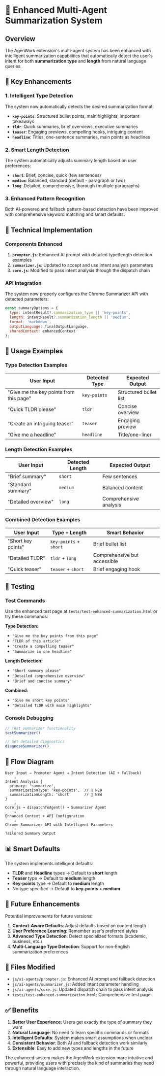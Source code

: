 # 🤖 Enhanced Multi-Agent Summarization System

## Overview

The AgenWork extension's multi-agent system has been enhanced with intelligent summarization capabilities that automatically detect the user's intent for both **summarization type** and **length** from natural language queries.

## 🎯 Key Enhancements

### 1. Intelligent Type Detection

The system now automatically detects the desired summarization format:

- **`key-points`**: Structured bullet points, main highlights, important takeaways
- **`tldr`**: Quick summaries, brief overviews, executive summaries
- **`teaser`**: Engaging previews, compelling hooks, intriguing content
- **`headline`**: Titles, one-sentence summaries, main points as headlines

### 2. Smart Length Detection  

The system automatically adjusts summary length based on user preferences:

- **`short`**: Brief, concise, quick (few sentences)
- **`medium`**: Balanced, standard (default - paragraph or two)
- **`long`**: Detailed, comprehensive, thorough (multiple paragraphs)

### 3. Enhanced Pattern Recognition

Both AI-powered and fallback pattern-based detection have been improved with comprehensive keyword matching and smart defaults.

## 🔧 Technical Implementation

### Components Enhanced

1. **`prompter.js`**: Enhanced AI prompt with detailed type/length detection examples
2. **`summarizer.js`**: Updated to accept and use intent analysis parameters
3. **`core.js`**: Modified to pass intent analysis through the dispatch chain

### API Integration

The system now properly configures the Chrome Summarizer API with detected parameters:

```javascript
const summaryOptions = {
  type: intentResult?.summarization_type || 'key-points',
  length: intentResult?.summarization_length || 'medium',
  format: 'markdown',
  outputLanguage: finalOutputLanguage,
  sharedContext: enhancedContext
};
```

## 📝 Usage Examples

### Type Detection Examples

| User Input | Detected Type | Expected Output |
|------------|---------------|-----------------|
| "Give me the key points from this page" | `key-points` | Structured bullet list |
| "Quick TLDR please" | `tldr` | Concise overview |
| "Create an intriguing teaser" | `teaser` | Engaging preview |
| "Give me a headline" | `headline` | Title/one-liner |

### Length Detection Examples

| User Input | Detected Length | Expected Output |
|------------|-----------------|-----------------|
| "Brief summary" | `short` | Few sentences |
| "Standard summary" | `medium` | Balanced content |
| "Detailed overview" | `long` | Comprehensive analysis |

### Combined Detection Examples

| User Input | Type + Length | Smart Behavior |
|------------|---------------|----------------|
| "Short key points" | `key-points` + `short` | Brief bullet list |
| "Detailed TLDR" | `tldr` + `long` | Comprehensive but accessible |
| "Quick teaser" | `teaser` + `short` | Brief engaging hook |

## 🧪 Testing

### Test Commands

Use the enhanced test page at `tests/test-enhanced-summarization.html` or try these commands:

**Type Detection:**

- `"Give me the key points from this page"`
- `"TLDR of this article"`
- `"Create a compelling teaser"`
- `"Summarize in one headline"`

**Length Detection:**

- `"Short summary please"`
- `"Detailed comprehensive overview"`
- `"Brief and concise summary"`

**Combined:**

- `"Give me short key points"`
- `"Detailed TLDR with main highlights"`

### Console Debugging

```javascript
// Test summarizer functionality
testSummarizer()

// Get detailed diagnostics
diagnoseSummarizer()
```

## 🔄 Flow Diagram

```text
User Input → Prompter Agent → Intent Detection (AI + Fallback)
    ↓
Intent Analysis {
  primary: 'summarize',
  summarizationType: 'key-points',  // 🎯 NEW
  summarizationLength: 'short'      // 📏 NEW
}
    ↓
Core.js → dispatchToAgent() → Summarizer Agent
    ↓
Enhanced Context + API Configuration
    ↓
Chrome Summarizer API with Intelligent Parameters
    ↓
Tailored Summary Output
```

## 📊 Smart Defaults

The system implements intelligent defaults:

- **TLDR** and **Headline** types → Default to **short** length
- **Teaser** type → Default to **medium** length  
- **Key-points** type → Default to **medium** length
- No type specified → Default to **key-points + medium**

## 🚀 Future Enhancements

Potential improvements for future versions:

1. **Context-Aware Defaults**: Adjust defaults based on content length
2. **User Preference Learning**: Remember user's preferred styles
3. **Advanced Type Detection**: Detect specialized formats (academic, business, etc.)
4. **Multi-Language Type Detection**: Support for non-English summarization preferences

## 📁 Files Modified

- `js/ai-agents/prompter.js`: Enhanced AI prompt and fallback detection
- `js/ai-agents/summarizer.js`: Added intent parameter handling
- `js/ai-agents/core.js`: Updated dispatch chain to pass intent analysis
- `tests/test-enhanced-summarization.html`: Comprehensive test page

## ✅ Benefits

1. **Better User Experience**: Users get exactly the type of summary they want
2. **Natural Language**: No need to learn specific commands or formats
3. **Intelligent Defaults**: System makes smart assumptions when unclear
4. **Consistent Behavior**: Both AI and fallback detection work similarly
5. **Extensible**: Easy to add new types and lengths in the future

The enhanced system makes the AgenWork extension more intuitive and powerful, providing users with precisely the kind of summaries they need through natural language interaction.
